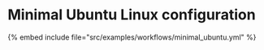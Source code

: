 # Minimal Ubuntu Linux configuration

{% embed include file="src/examples/workflows/minimal_ubuntu.yml" %}



